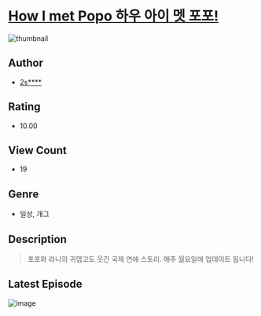# [How I met Popo 하우 아이 멧 포포!](https://comic.naver.com/bestChallenge/list?titleId=810171)
![thumbnail](https://image-comic.pstatic.net/user_contents_data/challenge_comic/2023/05/23/322679/upload_7089335648869508194_480x623.jpeg)

## Author
- [2s****](https://comic.naver.com/artistTitle?id=322679)

## Rating
- 10.00

## View Count
- 19

## Genre
- 일상, 개그

## Description
> 포포와 라니의 귀엽고도 웃긴 국제 연애 스토리. 매주 월요일에 업데이트 됩니다!


## Latest Episode
![image](https://image-comic.pstatic.net/user_contents_data/challenge_comic/2023/05/23/322679/upload_3616453379942134625.jpeg)
